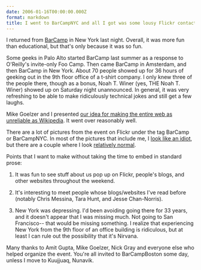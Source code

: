 ```yaml
---
date: 2006-01-16T00:00:00.000Z
format: markdown
title: I went to BarCampNYC and all I got was some lousy Flickr contacts
---
```


I returned from <a href="http://barcamp.org/index.cgi?BarCampNYC">BarCamp</a> in New York last night. Overall, it was more fun than educational, but that's only because it was so fun.

Some geeks in Palo Alto started BarCamp last summer as a response to O'Reilly's invite-only Foo Camp. Then came BarCamp in Amsterdam, and then BarCamp in New York. About 70 people showed up for 36 hours of geeking out in the 9th floor office of a t-shirt company. I only knew three of the people there, though as a bonus, Noah T. Winer (yes, THE Noah T. Winer) showed up on Saturday night unannounced. In general, it was very refreshing to be able to make ridiculously technical jokes and still get a few laughs.

Mike Goelzer and I presented <a href="http://pingswept.org/wikr">our idea for making the entire web as unreliable as Wikipedia</a>. It went over reasonably well.

There are a lot of pictures from the event on Flickr under the tag BarCamp or BarCampNYC. In most of the pictures that include me, I <a href="http://www.flickr.com/photos/jcn/86766122/">look like an idiot</a>, but there are a couple where I look <a href="http://www.flickr.com/photos/jcn/86685618/">relatively normal</a>.

Points that I want to make without taking the time to embed in standard prose:

1. It was fun to see stuff about us pop up on Flickr, people's blogs, and other websites throughout the weekend.

2. It's interesting to meet people whose blogs/websites I've read before (notably Chris Messina, Tara Hunt, and Jesse Chan-Norris).

3. New York was depressing. I'd been avoiding going there for 33 years, and it doesn't appear that I was missing much. Not going to San Francisco-- that would be missing something. I realize that experiencing New York from the 9th floor of an office building is ridiculous, but at least I can rule out the possibility that it's Nirvana.

Many thanks to Amit Gupta, Mike Goelzer, Nick Gray and everyone else who helped organize the event. You're all invited to BarCampBoston some day, unless I move to Kuujjuaq, Nunavik.
